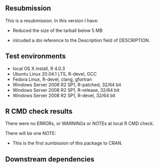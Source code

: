 ## Resubmission
This is a resubmission. In this version I have: 

* Reduced the size of the tarball below 5 MB

* inlcuded a doi reference to the Description field of DESCRIPTION.

## Test environments
* local OS X install, R 4.0.3
* Ubuntu Linux 20.04.1 LTS, R-devel, GCC
* Fedora Linux, R-devel, clang, gfortran
* Windows Server 2008 R2 SP1, R-patched, 32/64 bit
* Windows Server 2008 R2 SP1, R-release, 32/64 bit
* Windows Server 2008 R2 SP1, R-devel, 32/64 bit


## R CMD check results
There were no ERRORs, or WARNINGs or NOTEs at local R CMD check.

There will be one NOTE: 
  * This is the first sumbission of this package to CRAN.



## Downstream dependencies


